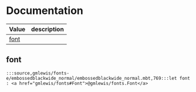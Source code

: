 # Documentation
|Value|description|
|---|---|
|[font](#font)||

## font

```moonbit
:::source,gmlewis/fonts-e/embossedblackwide_normal/embossedblackwide_normal.mbt,769:::let font : <a href="gmlewis/fonts#Font">@gmlewis/fonts.Font</a>
```

